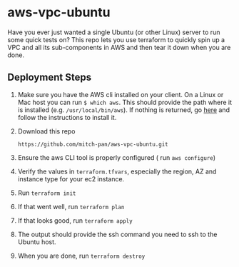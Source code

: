 # aws-vpc-ubuntu
Have you ever just wanted a single Ubuntu (or other Linux) server to run some 
quick tests on?  This repo lets you use terraform to quickly spin up a VPC and all its sub-components in 
AWS and then tear it down when you are done.  

## Deployment Steps

1. Make sure you have the AWS cli installed on your client.  On a Linux or Mac host you 
can run `$ which aws`.  This should provide the path where it is installed (e.g. 
`/usr/local/bin/aws`).  If nothing is returned, go [here](https://docs.aws.amazon.com/cli/latest/userguide/getting-started-install.html) 
and follow the instructions to install it.

2. Download this repo

    `https://github.com/mitch-pan/aws-vpc-ubuntu.git`
3. Ensure the aws CLI tool is properly configured ( run `aws configure`)
4. Verify the values in `terraform.tfvars`, especially the region, AZ and instance type for your
ec2 instance. 
5. Run `terraform init`
6. If that went well, run `terraform plan`
7. If that looks good, run `terraform apply`
8. The output should provide the ssh command you need to ssh to the Ubuntu host.
9. When you are done, run `terraform destroy`